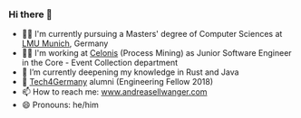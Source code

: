### Hi there 👋
- 👨‍🎓 I'm currently pursuing a Masters' degree of Computer Sciences at [LMU Munich](https://www.ifi.lmu.de/), Germany
- 👨‍💻 I'm working at [Celonis](https://www.celonis.com/) (Process Mining) as Junior Software Engineer in the Core - Event Collection department
- 🌱 I’m currently deepening my knowledge in Rust and Java
- 🚀 [Tech4Germany](https://tech.4germany.org/ueber-uns/) alumni (Engineering Fellow 2018)
- 📫 How to reach me: www.andreasellwanger.com
- 😄 Pronouns: he/him

<!--
**ndrsllwngr/ndrsllwngr** is a ✨ _special_ ✨ repository because its `README.md` (this file) appears on your GitHub profile.

Here are some ideas to get you started:

- 🔭 I’m currently working on ...
- 🌱 I’m currently learning ...
- 👯 I’m looking to collaborate on ...
- 🤔 I’m looking for help with ...
- 💬 Ask me about ...
- 📫 How to reach me: ...
- 😄 Pronouns: ...
- ⚡ Fun fact: ...
-->
